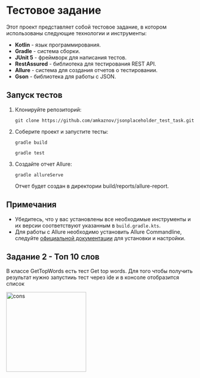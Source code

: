 # Тестовое задание
Этот проект представляет собой тестовое задание, в котором использованы следующие технологии и инструменты:

- **Kotlin** - язык программирования.
- **Gradle** - система сборки.
- **JUnit 5** - фреймворк для написания тестов.
- **RestAssured** - библиотека для тестирования REST API.
- **Allure** - система для создания отчетов о тестировании.
- **Gson** - библиотека для работы с JSON.

## Запуск тестов
1. Клонируйте репозиторий:
   ```
   git clone https://github.com/amkaznov/jsonplaceholder_test_task.git
   ```
2. Соберите проект и запустите тесты:
   ```
   gradle build
   ```
      ```
   gradle test
   ```
3. Создайте отчет Allure:
   ```
   gradle allureServe
   ```
   Отчет будет создан в директории build/reports/allure-report.

## Примечания
- Убедитесь, что у вас установлены все необходимые инструменты и их версии соответствуют указанным в `build.gradle.kts`.
- Для работы с Allure необходимо установить Allure Commandline, следуйте [официальной документации](https://docs.qameta.io/allure/) для установки и настройки.

## Задание 2 - Топ 10 слов 

В классе GetTopWords есть тест Get top words. Для того чтобы получить результат нужно запустииь тест через ide и в консоле отобразится список 

<img width="214" alt="cons" src="https://github.com/user-attachments/assets/5585544a-b8ca-4aa6-a6cd-019841e6efcc">
